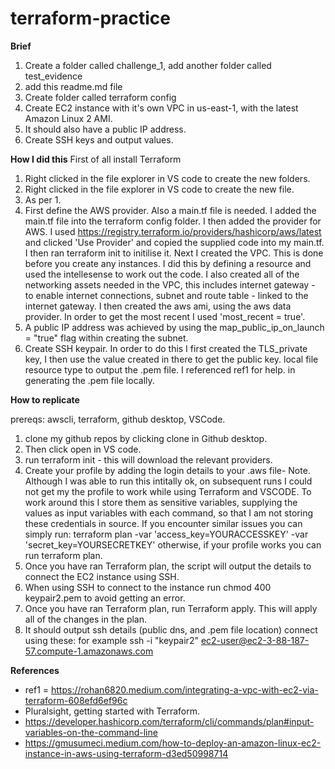 # terraform-practice

**Brief**

1. Create a folder called challenge_1, add another folder called test_evidence
2. add this readme.md file 
3. Create folder called terraform config
4. Create EC2 instance with it's own VPC in us-east-1, with the latest Amazon Linux 2 AMI.
5. It should also have a public IP address. 
6. Create SSH keys and output values.

**How I did this**
First of all install Terraform

1.  Right clicked in the file explorer in VS code to create the new folders.
2.  Right clicked in the file explorer in VS code to create the new file.
3.  As per 1.
4.  First define the AWS provider. Also a main.tf file is needed. I added the main.tf file into the terraform config folder. 
    I then added the provider for AWS. I used https://registry.terraform.io/providers/hashicorp/aws/latest and clicked 'Use Provider' and copied the supplied code into my main.tf.
    I then ran terraform init to initilise it. Next I created the VPC. This is done before you create any instances. I did this by defining a resource and used the intellesense to work out the code.  I also created all of the networking assets needed in the VPC, this includes internet gateway - to enable internet connections, subnet and route table - linked to the internet gateway. 
    I then created the aws ami, using the aws data provider. In order to get the most recent I used 'most_recent = true'.
5. A public IP address was achieved by using the map_public_ip_on_launch = "true" flag within creating the subnet.
6.  Create SSH keypair. In order to do this I first created the TLS_private key, I then use the value created in there to get the public key. 
    local file resource type to output the .pem file.
    I referenced ref1 for help. in generating the .pem file locally.

**How to replicate**

prereqs: awscli, terraform, github desktop, VSCode.

1. clone my github repos by clicking clone in Github desktop. 
2. Then click open in VS code. 
3. run terraform init - this will download the relevant providers.
5. Create your profile by adding the login details to your .aws file- Note. Although I was able to run this intitally ok, on subsequent runs I  could not get my the profile to work while using Terraform and VSCODE. To work around this I store them as sensitive variables, supplying the values as input variables with each command, so that I am not storing these credentials in source.
 If you encounter similar issues you can simply run:
 terraform plan -var 'access_key=YOURACCESSKEY' -var 'secret_key=YOURSECRETKEY' otherwise, if your profile works you can run terraform plan.
6. Once you have ran Terraform plan, the script will output the details to connect the EC2 instance using SSH.
7. When using SSH to connect to the instance run chmod 400 keypair2.pem to avoid getting an error.
8. Once you have ran Terraform plan, run Terraform apply. This will apply all of the changes in the plan.
9. It should output ssh details (public dns, and .pem file location) connect using these: for example 
    ssh -i "keypair2" ec2-user@ec2-3-88-187-57.compute-1.amazonaws.com 



**References**
- ref1 = https://rohan6820.medium.com/integrating-a-vpc-with-ec2-via-terraform-608efd6ef96c
- Pluralsight, getting started with Terraform.
- https://developer.hashicorp.com/terraform/cli/commands/plan#input-variables-on-the-command-line
- https://gmusumeci.medium.com/how-to-deploy-an-amazon-linux-ec2-instance-in-aws-using-terraform-d3ed50998714

